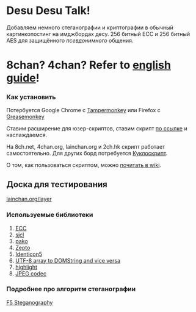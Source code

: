# Desu Desu Talk!
Добавляем немного стеганографии и криптографии в обычный картинкопостинг на имджбордах десу. 256 битный ECC и 256 битный AES для защищённого *псевдонимного* общения.

# 8chan? 4chan? Refer to **[english guide](https://github.com/desudesutalk/desudesutalk/wiki/How-to-use-this-script)**!

### Как установить
Потербуется Google Chrome с [Tampermonkey](https://chrome.google.com/webstore/detail/tampermonkey/dhdgffkkebhmkfjojejmpbldmpobfkfo) или Firefox с [Greasemonkey](https://addons.mozilla.org/firefox/addon/greasemonkey/) 

Ставим расширение для юзер-скриптов, ставим скрипт [по ссылке](https://github.com/desudesutalk/desudesutalk/raw/master/ddt.user.js) и наслаждаемся.

На 8ch.net, 4chan.org, lainchan.org и 2ch.hk скрипт работает самостоятельно. Для других борд потребуется [Куклоскрипт](https://github.com/SthephanShinkufag/Dollchan-Extension-Tools).

О том, как пользоваться скриптом, можно [почитать в wiki](https://github.com/desudesutalk/desudesutalk/wiki/%D0%9A%D0%B0%D0%BA-%D0%BF%D0%BE%D0%BB%D1%8C%D0%B7%D0%BE%D0%B2%D0%B0%D1%82%D1%8C%D1%81%D1%8F).

## Доска для тестирования
[lainchan.org/layer](https://lainchan.org/layer/)

### Используемые библиотеки
1. [ECC](https://github.com/indutny/elliptic)
2. [sjcl](http://bitwiseshiftleft.github.io/sjcl/)
5. [pako](https://github.com/nodeca/pako)
6. [Zepto](http://zeptojs.com/)
7. [Identicon5](https://github.com/FrancisShanahan/Identicon5)
8. [UTF-8 array to DOMString and vice versa](https://developer.mozilla.org/en-US/docs/Web/JavaScript/Base64_encoding_and_decoding#Appendix.3A_Decode_a_Base64_string_to_Uint8Array_or_ArrayBuffer)
9. [highlight](https://github.com/isagalaev/highlight.js)
10. [JPEG codec](https://github.com/owencm/js-steg)

### Подробнее про алгоритм стеганографии 
[F5 Steganography](https://code.google.com/p/f5-steganography/)
